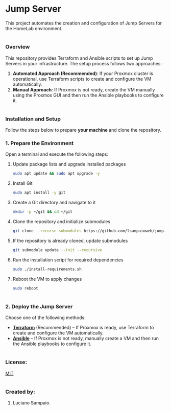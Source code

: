 # Jump Server

This project automates the creation and configuration of Jump Servers for the HomeLab environment.

#
### Overview

This repository provides Terraform and Ansible scripts to set up Jump Servers in your infrastructure. The setup process follows two approaches:

1. **Automated Approach (Recommended)**: If your Proxmox cluster is operational, use Terraform scripts to create and configure the VM automatically.
2. **Manual Approach**: If Proxmox is not ready, create the VM manually using the Proxmox GUI and then run the Ansible playbooks to configure it.

#
### Installation and Setup

Follow the steps below to prepare **your machine** and clone the repository.

### 1. Prepare the Environment

Open a terminal and execute the following steps:

1. Update package lists and upgrade installed packages
    ```bash
    sudo apt update && sudo apt upgrade -y
    ```

1. Install Git
    ```bash
    sudo apt install -y git
    ```

1. Create a Git directory and navigate to it
    ```bash
    mkdir -p ~/git && cd ~/git
    ```

1. Clone the repository and initialize submodules
    ```bash
    git clone --recurse-submodules https://github.com/lsampaioweb/jump-server.git && cd jump-server
    ```

1. If the repository is already cloned, update submodules
    ```bash
    git submodule update --init --recursive
    ```

1. Run the installation script for required dependencies
    ```bash
    sudo ./install-requirements.sh
    ```

1. Reboot the VM to apply changes
    ```bash
    sudo reboot
    ```

#
### 2. Deploy the Jump Server

Choose one of the following methods:

- **[Terraform](terraform/README.md "Terraform")** (Recommended) – If Proxmox is ready, use Terraform to create and configure the VM automatically.
- **[Ansible](ansible/README.md "Ansible")** – If Proxmox is not ready, manually create a VM and then run the Ansible playbooks to configure it.

#
### License:

[MIT](LICENSE "MIT License")

#
### Created by:

1. Luciano Sampaio.
